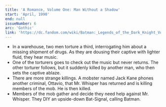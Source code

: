 ```yaml
---
title: 'A Romance, Volume One: Man Without a Shadow'
start: 'April, 1990'
end: null
issueNumber: 6
arc: 'Gothic'
link: 'https://dc.fandom.com/wiki/Batman:_Legends_of_the_Dark_Knight_Vol_1_6'
---
```


- In a warehouse, two men torture a third, interrogating him about a missing shipment of drugs. As they are dousing their captive with lighter fluid, they hear music.
- One of the torturers goes to check out the music but never returns. The other torturer follows, but it suddenly killed by another man, who then sets the captive ablaze.
- There are more strange killings. A mobster named Jack Kane phones another criminal, Ottavio, that Mr. Whisper has returned and is killing members of the mob. He is then killed.
- Members of the mob gather and decide they need help against Mr. Whisper. They DIY an upside-down Bat-Signal, calling Batman.
